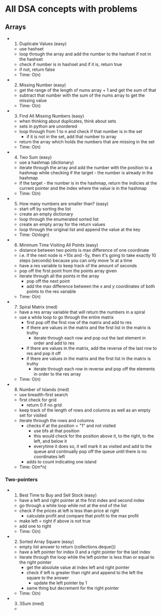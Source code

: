 # All DSA concepts with problems

## Arrays

- 1. Duplicate Values (easy)
  - use hashset
  - loop through the array and add the number to the hashset if not in the hashset
  - check if number is in hashset and if it is, return true
  - if not, return false
  - Time: O(n)
- 2. Missing Number (easy)
  - get the range of the length of nums array + 1 and get the sum of that
  - subtract that number with the sum of the nums array to get the missing value
  - Time: O(n)
- 3. Find All Missing Numbers (easy)
  - when thinking about duplicates, think about sets
  - sets in python are unordered
  - loop through from 1 to n and check if that number is in the set
    - if it is not in the set, add that number to array
  - return the array which holds the numbers that are missing in the set
  - Time: O(n)
- 4. Two Sum (easy)
  - use a hashmap (dictionary)
  - iterate through the array and add the number with the position to a hashmap while checking if the target - the number is already in the hashmap
  - if the target - the number is in the hashmap, return the indicies at the current pointer and the index where the value is in the hashmap
  - Time: O(n)
- 5. How many numbers are smaller than? (easy)
  - start off by sorting the list
  - create an empty dictionary
  - loop through the enumerated sorted list
  - create an empty array for the return values
  - loop through the original list and append the value at the key
  - Time: O(nlogn)
- 6. Minimum Time Visiting All Points (easy)
  - distance between two points is max difference of one coordinate
  - i.e. if the next node is +10x and -5y, then it's going to take exactly 10 steps (seconds) because you can only move 1x at a time
  - have a res variable to keep track of the amount of seconds
  - pop off the first point from the points array given
  - iterate through all the points in the array
    - pop off the next point
    - add the max difference between the x and y coordinates of both points to the res variable
  - Time: O(n)
- 7. Spiral Matrix (med)
  - have a res array variable that will return the numbers in a spiral
  - use a while loop to go through the entire matrix
    - first pop off the first row of the matrix and add to res
    - if there are values in the matrix and the first list in the matrix is truthy
      - iterate through each row and pop out the last element in order and add to res
    - if there are values in the matrix, add the reverse of the last row to res and pop it off
    - if there are values in the matrix and the first list in the matrix is truthy
      - iterate through each row in reverse and pop off the elements in order to the res array
  - Time: O(n)
- 8. Number of Islands (med)
  - use breadth-first search
  - first check for grid
    - return 0 if no grid
  - keep track of the length of rows and columns as well as an empty set for visited
  - iterate through the rows and columns
    - checks if at the position = "1" and not visited
      - use bfs at that position
      - this would check for the position above it, to the right, to the left, and below it
      - everytime it does so, it will mark it as visited and add to the queue and continually pop off the queue until there is no coordinates left
    - adds to count indicating one island
  - Time: O(m\*n)

### Two-pointers

- 1. Best Time to Buy and Sell Stock (easy)
  - have a left and right pointer at the first index and second index
  - go through a while loop while not at the end of the list
  - check if the prices at left is less than price at right
    - calculate profit and compare that profit to the max profit
  - make left = right if above is not true
  - add one to right
  - Time: O(n)
- 2. Sorted Array Square (easy)
  - empty list answer to return (collections.deque())
  - have a left pointer for index 0 and a right pointer for the last index
  - iterate through the loop while the left pointer is less than or equal to the right pointer
    - get the absolute value at index left and right pointer
    - check if left is greater than right and append to the left the square to the answer
      - update the left pointer by 1
    - same thing but decrement for the right pointer
  - Time: O(n)
- 3. 3Sum (med)
  -
